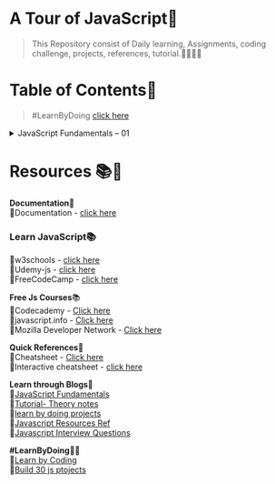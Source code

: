 # A Tour of JavaScript💛
> This Repository consist of Daily learning, Assignments, coding challenge, projects, references, tutorial.👩‍💻👨‍💻


# Table of Contents📑
> #LearnByDoing [click here](https://github.com/Aj7t/JavaScript/tree/main/LearnByDoing/Js%20Fundamentals%20-01)

<details>
<summary>JavaScript Fundamentals – 01</summary>
<br><br>
<pre>

1.Values and Variables... 
2.Data Types ... 
3.let, const and var ... 
4.Basic Operators ... 
5.Strings and Template Literals... 
6.Taking Decisions: if / else Statements...
7.Type Conversion and Coercion...  
8.Equality Operators: == vs. ===...
9.Logical Operators ... 
10.The switch Statement ... 
11.The Conditional (Ternary) Operator...
</pre>
</details>





# Resources 📚🧾


**Documentation**📑<br>
📔Documentation - [click here](http://introjs.com/docs)<br>

### Learn JavaScript📚
📗w3schools - [click here](https://www.w3schools.com/js/)<br>
📗Udemy-js - [click here](https://www.udemy.com/course/the-complete-javascript-course/)<br>
📗FreeCodeCamp - [click here](https://www.freecodecamp.org/learn/javascript-algorithms-and-data-structures/)<br>


**Free Js Courses**📚<br>
📗Codecademy - [Click here](https://www.codecademy.com/catalog/language/javascript)<br>
📗javascript.info - [Click here](https://javascript.info/)<br>
📗Mozilla Developer Network - [Click here](https://developer.mozilla.org/en-US/docs/Web/JavaScript)<br>



**Quick References**📖<br>
📔Cheatsheet - [Click here](https://html-css-js.com/js/) <br>
📔Interactive cheatsheet - [click here](https://htmlcheatsheet.com/js/)

**Learn through Blogs**🧾<br>
📘[JavaScript Fundamentals](https://www.freecodecamp.org/news/javascript-example/)<br>
📘[Tutorial- Theory notes](https://drive.google.com/drive/u/0/folders/1GwY_1ixbYcNgDwIiLuzdH9Rf9hHjuMqk)<br>
📘[learn by doing projects](https://drive.google.com/drive/u/0/folders/1GwY_1ixbYcNgDwIiLuzdH9Rf9hHjuMqk)<br>
📘[Javascript Resources Ref](https://www.freecodecamp.org/news/30-free-resources-for-learning-javascript-fundamentals/)<br>
📘[Javascript Interview Questions](https://www.interviewbit.com/javascript-interview-questions/)<br>

**#LearnByDoing**👩‍💻<br>
📕[Learn by Coding](https://www.interviewbit.com/courses/fast-track-js/)<br>
📕[Build 30 js ptojects](https://javascript30.com/)<br>


